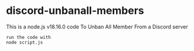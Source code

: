 # discord-unbanall-members
This is a node.js v18.16.0 code To Unban All Member From a Discord server

```
run the code with 
node script.js
```

